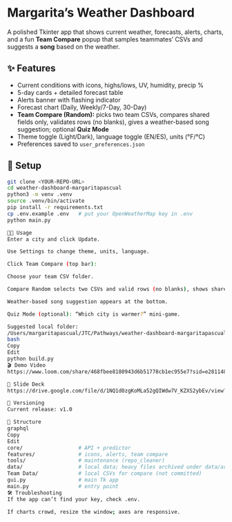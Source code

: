 # Margarita’s Weather Dashboard

A polished Tkinter app that shows current weather, forecasts, alerts, charts, and a fun **Team Compare** popup that samples teammates’ CSVs and suggests a **song** based on the weather.

## ✨ Features

- Current conditions with icons, highs/lows, UV, humidity, precip %
- 5-day cards + detailed forecast table
- Alerts banner with flashing indicator
- Forecast chart (Daily, Weekly/7-Day, 30-Day)
- **Team Compare (Random):** picks two team CSVs, compares shared fields only, validates rows (no blanks), gives a weather-based song suggestion; optional **Quiz Mode**
- Theme toggle (Light/Dark), language toggle (EN/ES), units (°F/°C)
- Preferences saved to `user_preferences.json`

## 🚀 Setup
```bash
git clone <YOUR-REPO-URL>
cd weather-dashboard-margaritapascual
python3 -m venv .venv
source .venv/bin/activate
pip install -r requirements.txt
cp .env.example .env   # put your OpenWeatherMap key in .env
python main.py

🧑‍🏫 Usage
Enter a city and click Update.

Use Settings to change theme, units, language.

Click Team Compare (top bar):

Choose your team CSV folder.

Compare Random selects two CSVs and valid rows (no blanks), shows shared columns.

Weather-based song suggestion appears at the bottom.

Quiz Mode (optional): “Which city is warmer?” mini-game.

Suggested local folder:
/Users/margaritapascual/JTC/Pathways/weather-dashboard-margaritapascual/Team Dat📦 Build (optional)
bash
Copy
Edit
python build.py
🎬 Demo Video
https://www.loom.com/share/468fbee8180943d6b51778cb1ec955e7?sid=e2811482-44e8-44ef-be9e-7218c9d2e75e

📑 Slide Deck
https://drive.google.com/file/d/1NQ1d0zgKoMLa52gQIWdw7V_KZXS2ybEv/view?usp=drive_link

🔖 Versioning
Current release: v1.0

📂 Structure
graphql
Copy
Edit
core/                  # API + predictor
features/              # icons, alerts, team compare
tools/                 # maintenance (repo_cleaner)
data/                  # local data; heavy files archived under data/archive/
Team Data/             # local CSVs for compare (not committed)
gui.py                 # main Tk app
main.py                # entry point
🛠 Troubleshooting
If the app can’t find your key, check .env.

If charts crowd, resize the window; axes are responsive.